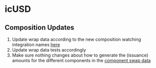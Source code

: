 # icUSD

## Composition Updates

1. Update wrap data according to the new composition watching integration names [here](src/utils/wrap-data.ts)
2. Update wrap data tests accordingly
3. Make sure nothing changes about how to generate the (issuance) amounts for the different components in the [component swap data](src/utils/component-swap-data.ts)
